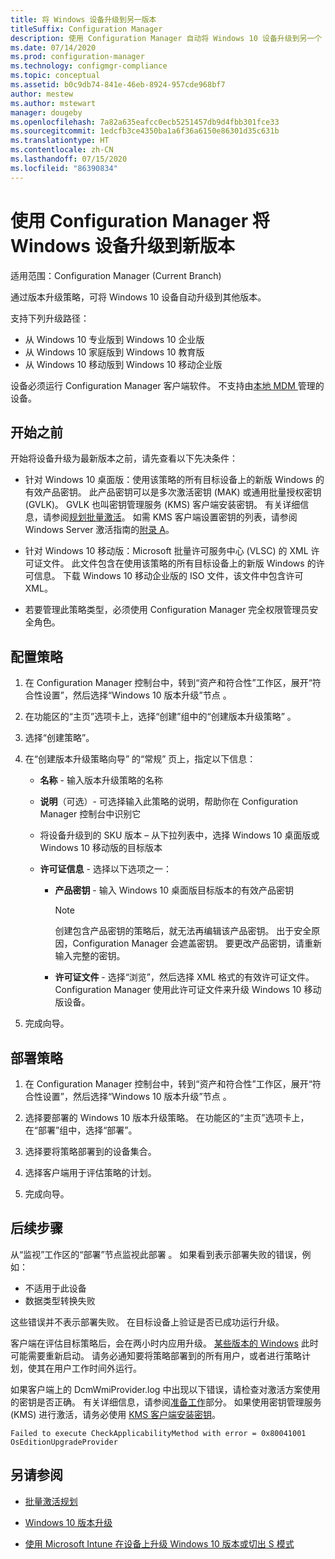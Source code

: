 ```yaml
---
title: 将 Windows 设备升级到另一版本
titleSuffix: Configuration Manager
description: 使用 Configuration Manager 自动将 Windows 10 设备升级到另一个 Windows 版本。
ms.date: 07/14/2020
ms.prod: configuration-manager
ms.technology: configmgr-compliance
ms.topic: conceptual
ms.assetid: b0c9db74-841e-46eb-8924-957cde968bf7
author: mestew
ms.author: mstewart
manager: dougeby
ms.openlocfilehash: 7a82a635eafcc0ecb5251457db9d4fbb301fce33
ms.sourcegitcommit: 1edcfb3ce4350ba1a6f36a6150e86301d35c631b
ms.translationtype: HT
ms.contentlocale: zh-CN
ms.lasthandoff: 07/15/2020
ms.locfileid: "86390834"
---
```

# <a name="upgrade-windows-devices-to-a-new-edition-with-configuration-manager"></a>使用 Configuration Manager 将 Windows 设备升级到新版本

适用范围：Configuration Manager (Current Branch)

通过版本升级策略，可将 Windows 10 设备自动升级到其他版本。

支持下列升级路径：

- 从 Windows 10 专业版到 Windows 10 企业版
- 从 Windows 10 家庭版到 Windows 10 教育版
- 从 Windows 10 移动版到 Windows 10 移动企业版

设备必须运行 Configuration Manager 客户端软件。 不支持由[本地 MDM ](../../mdm/understand/manage-mobile-devices-with-on-premises-infrastructure.md)管理的设备。

## <a name="before-you-start"></a>开始之前

开始将设备升级为最新版本之前，请先查看以下先决条件：  

- 针对 Windows 10 桌面版：使用该策略的所有目标设备上的新版 Windows 的有效产品密钥。 此产品密钥可以是多次激活密钥 (MAK) 或通用批量授权密钥 (GVLK)。 GVLK 也叫密钥管理服务 (KMS) 客户端安装密钥。 有关详细信息，请参阅[规划批量激活](https://docs.microsoft.com/windows/deployment/volume-activation/plan-for-volume-activation-client)。 如需 KMS 客户端设置密钥的列表，请参阅 Windows Server 激活指南的[附录 A](https://docs.microsoft.com/windows-server/get-started/kmsclientkeys)。 <!--496871-->  

- 针对 Windows 10 移动版：Microsoft 批量许可服务中心 (VLSC) 的 XML 许可证文件。 此文件包含在使用该策略的所有目标设备上的新版 Windows 的许可信息。 下载 Windows 10 移动企业版的 ISO 文件，该文件中包含许可 XML。<!-- SCCMDocs#2033 -->

- 若要管理此策略类型，必须使用 Configuration Manager 完全权限管理员安全角色。

## <a name="configure-the-policy"></a>配置策略  

1. 在 Configuration Manager 控制台中，转到“资产和符合性”工作区，展开“符合性设置”，然后选择“Windows 10 版本升级”节点  。  

2. 在功能区的“主页”选项卡上，选择“创建”组中的“创建版本升级策略”  。  

3. 选择“创建策略”。  

4. 在“创建版本升级策略向导”  的“常规” 页上，指定以下信息：  

    - **名称** - 输入版本升级策略的名称  

    - **说明**（可选）- 可选择输入此策略的说明，帮助你在 Configuration Manager 控制台中识别它  

    - 将设备升级到的 SKU 版本 – 从下拉列表中，选择 Windows 10 桌面版或 Windows 10 移动版的目标版本  

    - **许可证信息** - 选择以下选项之一：  

        - **产品密钥** - 输入 Windows 10 桌面版目标版本的有效产品密钥  

            > [!NOTE]  
            > 创建包含产品密钥的策略后，就无法再编辑该产品密钥。 出于安全原因，Configuration Manager 会遮盖密钥。 要更改产品密钥，请重新输入完整的密钥。  

        - **许可证文件** - 选择“浏览”，然后选择 XML 格式的有效许可证文件。 Configuration Manager 使用此许可证文件来升级 Windows 10 移动版设备。  

5. 完成向导。  

## <a name="deploy-the-policy"></a>部署策略  

1. 在 Configuration Manager 控制台中，转到“资产和符合性”工作区，展开“符合性设置”，然后选择“Windows 10 版本升级”节点  。  

2. 选择要部署的 Windows 10 版本升级策略。 在功能区的“主页”选项卡上，在“部署”组中，选择“部署”。  

3. 选择要将策略部署到的设备集合。

4. 选择客户端用于评估策略的计划。

5. 完成向导。

## <a name="next-steps"></a>后续步骤

从“监视”工作区的“部署”节点监视此部署 。 如果看到表示部署失败的错误，例如：

- 不适用于此设备
- 数据类型转换失败

这些错误并不表示部署失败。 在目标设备上验证是否已成功运行升级。

客户端在评估目标策略后，会在两小时内应用升级。 [某些版本的 Windows](https://docs.microsoft.com/windows/deployment/upgrade/windows-10-edition-upgrades) 此时可能需要重新启动。 请务必通知要将策略部署到的所有用户，或者进行策略计划，使其在用户工作时间外运行。

如果客户端上的 DcmWmiProvider.log 中出现以下错误，请检查对激活方案使用的密钥是否正确。 有关详细信息，请参阅[准备工作](#before-you-start)部分。 如果使用密钥管理服务 (KMS) 进行激活，请务必使用 [KMS 客户端安装密钥](https://docs.microsoft.com/windows-server/get-started/kmsclientkeys)。  <!-- 496871 -->

`Failed to execute CheckApplicabilityMethod with error = 0x80041001 OsEditionUpgradeProvider`

## <a name="see-also"></a>另请参阅

- [批量激活规划](https://docs.microsoft.com/windows/deployment/volume-activation/plan-for-volume-activation-client)

- [Windows 10 版本升级](https://docs.microsoft.com/windows/deployment/upgrade/windows-10-edition-upgrades)

- [使用 Microsoft Intune 在设备上升级 Windows 10 版本或切出 S 模式](https://docs.microsoft.com/intune/edition-upgrade-configure-windows-10)
